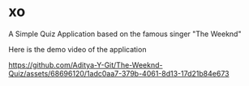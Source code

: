 # xo

A Simple Quiz Application based on the famous singer "The Weeknd"

Here is the demo video of the application


https://github.com/Aditya-Y-Git/The-Weeknd-Quiz/assets/68696120/1adc0aa7-379b-4061-8d13-17d21b84e673

